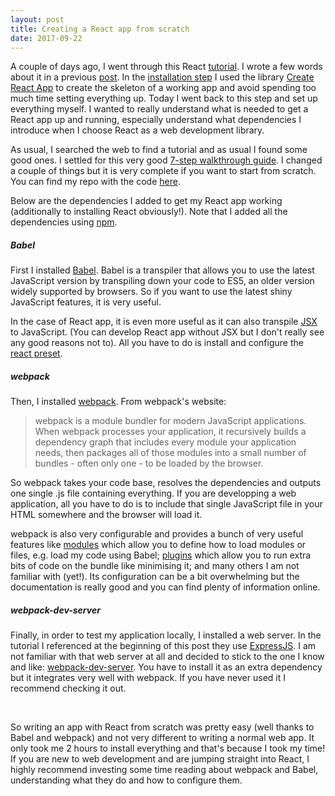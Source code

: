 ```yaml
---
layout: post
title: Creating a React app from scratch
date: 2017-09-22
---
```

A couple of days ago, I went through this React [tutorial](https://facebook.github.io/react/docs/hello-world.html). I wrote a few words about it in a previous [post](https://caroleolivier.github.io/blog/2017/09/15/a-tast-of-react). In the [installation step](https://facebook.github.io/react/docs/installation.html) I used the library [Create React App](https://github.com/facebookincubator/create-react-app) to create the skeleton of a working app and avoid spending too much time setting everything up. Today I went back to this step and set up everything myself. I wanted to really understand what is needed to get a React app up and running, especially understand what dependencies I introduce when I choose React as a web development library.

As usual, I searched the web to find a tutorial and as usual I found some good ones. I settled for this very good [7-step walkthrough guide](http://andrewhfarmer.com/build-your-own-starter/#0-intro). I changed a couple of things but it is very complete if you want to start from scratch. You can find my repo with the code [here](https://github.com/caroleolivier/minimal-react-starter/tree/v1.0.0).

Below are the dependencies I added to get my React app working (additionally to installing React obviously!).
Note that I added all the dependencies using [npm](https://www.npmjs.com/).


##### Babel

First I installed [Babel](https://babeljs.io/). Babel is a transpiler that allows you to use the latest JavaScript version by transpiling down your code to ES5, an older version widely supported by browsers. So if you want to use the latest shiny JavaScript features, it is very useful.

In the case of React app, it is even more useful as it can also transpile [JSX](https://facebook.github.io/react/docs/introducing-jsx.html) to JavaScript. (You can develop React app without JSX but I don't really see any good reasons not to). All you have to do is install and configure the [react preset](https://www.npmjs.com/package/babel-preset-react).


##### webpack

Then, I installed [webpack](https://webpack.js.org). From webpack's website:
> webpack is a module bundler for modern JavaScript applications. When webpack processes your application, it recursively builds a dependency graph that includes every module your application needs, then packages all of those modules into a small number of bundles - often only one - to be loaded by the browser.

So webpack takes your code base, resolves the dependencies and outputs one single .js file containing everything. If you are developping a web application, all you have to do is to include that single JavaScript file in your HTML somewhere and the browser will load it.

webpack is also very configurable and provides a bunch of very useful features like [modules](https://webpack.js.org/configuration/module/) which allow you to define how to load modules or files, e.g. load my code using Babel; [plugins](https://webpack.js.org/plugins/) which allow you to run extra bits of code on the bundle like minimising it; and many others I am not familiar with (yet!). Its configuration can be a bit overwhelming but the documentation is really good and you can find plenty of information online.


##### webpack-dev-server

Finally, in order to test my application locally, I installed a web server.
In the tutorial I referenced at the beginning of this post they use [ExpressJS](http://expressjs.com/). I am not familiar with that web server at all and decided to stick to the one I know and like: [webpack-dev-server](https://webpack.js.org/guides/development/#using-webpack-dev-server).
You have to install it as an extra dependency but it integrates very well with webpack. If you have never used it I recommend checking it out.

<br/>

So writing an app with React from scratch was pretty easy (well thanks to Babel and webpack) and not very different to writing a normal web app. It only took me 2 hours to install everything and that's because I took my time!
If you are new to web development and are jumping straight into React, I highly recommend investing some time reading about webpack and Babel, understanding what they do and how to configure them.
